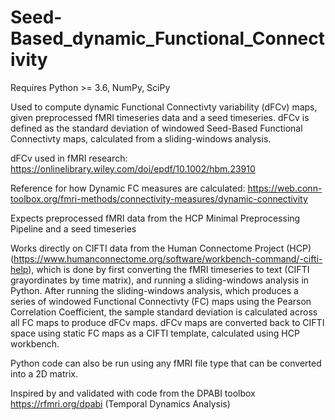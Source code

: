 # Seed-Based_dynamic_Functional_Connectivity

Requires Python >= 3.6, NumPy, SciPy

Used to compute dynamic Functional Connectivty variability (dFCv) maps, given preprocessed fMRI timeseries data and a seed timeseries. dFCv is defined
as the standard deviation of windowed Seed-Based Functional Connectivty maps, calculated from a sliding-windows analysis.

dFCv used in fMRI research: https://onlinelibrary.wiley.com/doi/epdf/10.1002/hbm.23910

Reference for how Dynamic FC measures are calculated: https://web.conn-toolbox.org/fmri-methods/connectivity-measures/dynamic-connectivity

Expects preprocessed fMRI data from the HCP Minimal Preprocessing Pipeline and a seed timeseries

Works directly on CIFTI data from the Human Connectome Project (HCP)(https://www.humanconnectome.org/software/workbench-command/-cifti-help), 
which is done by first converting the fMRI timeseries to text (CIFTI grayordinates by time matrix), and running a sliding-windows analysis in Python. 
After running the sliding-windows analysis, which produces a series of windowed Functional Connectivty (FC) maps using the Pearson Correlation Coefficient, 
the sample standard deviation is calculated across all FC maps to produce dFCv maps. dFCv maps are converted back to CIFTI space using static FC maps as a
CIFTI template, calculated using HCP workbench.

Python code can also be run using any fMRI file type that can be converted into a 2D matrix.

Inspired by and validated with code from the DPABI toolbox https://rfmri.org/dpabi (Temporal Dynamics Analysis)
